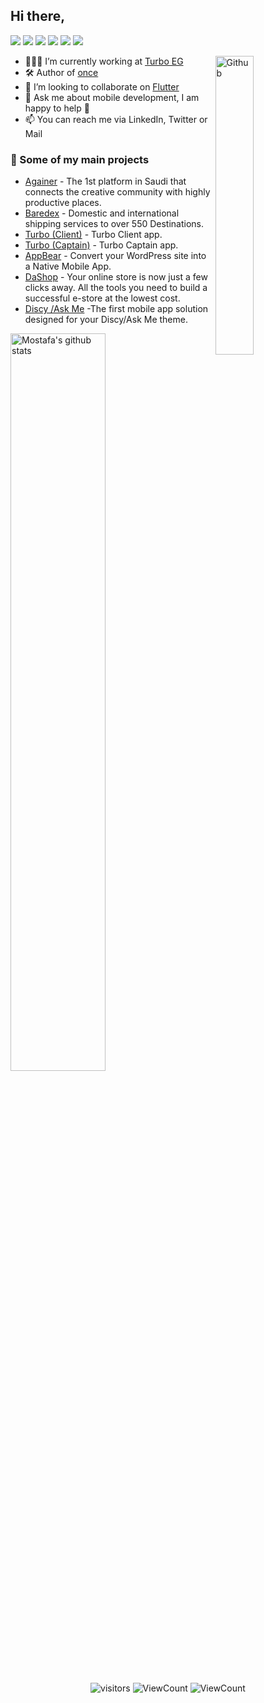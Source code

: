 ## Hi there,

![](https://img.shields.io/badge/Mobile-Engineer-purple)  ![](https://img.shields.io/badge/Flutter-Expert-informational) ![](https://img.shields.io/badge/Dart-Lover-6B9CB0) ![](https://img.shields.io/badge/Java-Enthusiast-yellow) ![](https://img.shields.io/badge/Exp-3+yrs-red) ![](https://img.shields.io/badge/DSC-Creator-green)

<img width="35%" align="right" alt="Github" src="https://raw.githubusercontent.com/onimur/.github/master/.resources/git-header.svg" />

- 👨🏽‍💻 I’m currently working at [Turbo EG](https://turbo-eg.com)
- 🛠 Author of [once](https://pub.dev/packages/once)
- 👯 I’m looking to collaborate on [Flutter](https://github.com/flutter/flutter) 
- 💬 Ask me about mobile development, I am happy to help 🤝
- 📫 You can reach me via LinkedIn, Twitter or Mail

### 🚀 Some of my main projects
 
- [Againer](https://againer.app) - The 1st platform in Saudi that connects the creative community with highly productive places.
- [Baredex](https://baredex.com) - Domestic and international shipping services to over 550 Destinations.
- [Turbo (Client)](https://apps.apple.com/eg/app/turbo-eg/id1600431565) - Turbo Client app.
- [Turbo (Captain)](https://apps.apple.com/eg/app/turbo-eg-captain/id1600434013) - Turbo Captain app.
- [AppBear](https://appbear.io/) - Convert your WordPress site into a Native Mobile App.
- [DaShop](https://dashop.app/en) - Your online store is now just a few clicks away. All the tools you need to build a successful e-store at the lowest cost.
- [Discy /Ask Me](https://2code.info/mobile-apps/) -The first mobile app solution designed for your Discy/Ask Me theme.
    
<img width="55%" alt="Mostafa's github stats" src="https://github-readme-stats.vercel.app/api?username=MostafaSolimanMO&show_icons=true&hide_border=true&title_color=000000" />

<p align="center" >
  <img alt="visitors" src="https://img.shields.io/badge/-LinkedIn-blue?style=flat&logo=Linkedin&logoColor=white&link=https://linkedin.com/in/mostafa-mo-soliman/" />
  <img alt="ViewCount" src="https://img.shields.io/badge/-Twitter-1ca0f1?style=flat&labelColor=1ca0f1&logo=twitter&logoColor=white&link=https://twitter.com/MmoSoliman" />
   <img alt="ViewCount" src="https://img.shields.io/badge/-Gmail-c14438?style=flat&logo=Gmail&logoColor=white&link=mailto:mostafamoma.moma@gmail.com" />
</p
